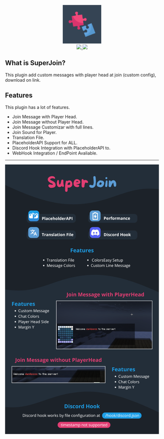 <div class="logo" align="center">
  <img width="25%" src="https://raw.githubusercontent.com/danilppzz/Super-Join/main/resources/logo.png" alt="bloons-logo">
  <br>
</div>

<div align="center">
  <a href="https://www.spigotmc.org/resources/%E2%AD%90superjoin%E2%AD%90-the-best-free-join-plugin.117221/" alt="spigot">
    <img src="https://img.shields.io/badge/spigot-blue">
  </a>
  <a>
    <img src="https://img.shields.io/github/issues-search/danilppzz/Super-Join?query=is%3Aopen&label=issues">
  </a>
</div>

## What is SuperJoin?
This plugin add custom messages with player head at join (custom config), download on link.

## Features

This plugin has a lot of features.
- Join Message with Player Head.
- Join Message without Player Head.
- Join Message Customizar with full lines.
- Join Sound for Player.
- Translation File.
- PlaceholderAPI Support for ALL.
- Discord Hook Integration with PlaceholderAPI to.
- WebHook Integration / EndPoint Avaliable.

---

<div align="center">
  <img src="https://raw.githubusercontent.com/danilppzz/Super-Join/main/resources/SuperJoin.png">
</div>
